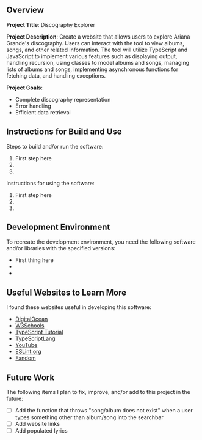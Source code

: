 ## Overview

**Project Title**:  Discography Explorer

**Project Description**:
Create a website that allows users to explore Ariana Grande's discography. Users can interact with the tool to view albums, songs, and other related information. The tool will utilize TypeScript and JavaScript to implement various features such as displaying output, handling recursion, using classes to model albums and songs, managing lists of albums and songs, implementing asynchronous functions for fetching data, and handling exceptions.

**Project Goals**:
- Complete discography representation
- Error handling
- Efficient data retrieval

## Instructions for Build and Use

Steps to build and/or run the software:

1. First step here
2.
3.

Instructions for using the software:

1. First step here
2.
3.

## Development Environment 

To recreate the development environment, you need the following software and/or libraries with the specified versions:

* First thing here
*
*

## Useful Websites to Learn More
I found these websites useful in developing this software:

* [DigitalOcean](https://www.digitalocean.com/community/tutorials/typescript-new-project)
* [W3Schools](https://www.w3schools.com/typescript/)
* [TypeScript Tutorial](https://www.typescripttutorial.net/)
* [TypeScriptLang](https://www.typescriptlang.org/docs/handbook/typescript-in-5-minutes.html)
* [YouTube](youtube.com)
* [ESLint.org](https://eslint.org/docs/latest/use/getting-started)
* [Fandom](https://arianagrande.fandom.com)

## Future Work

The following items I plan to fix, improve, and/or add to this project in the future:

* [ ] Add the function that throws "song/album does not exist" when a user types something other than album/song into the searchbar
* [ ] Add website links
* [ ] Add populated lyrics
